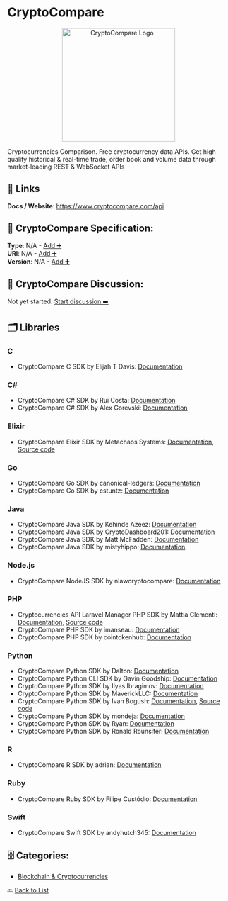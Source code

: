 # CryptoCompare
<p align="center">
    <img width="256" src="https://raw.githubusercontent.com/apis-list/apis-list/main/apis/cryptocompare/logo_256x256.png" alt="CryptoCompare Logo"/>
</p>
Cryptocurrencies Comparison. Free cryptocurrency data APIs. Get high-quality historical & real-time trade, order book and volume data through market-leading REST & WebSocket APIs

##  🔗 Links
**Docs / Website**: https://www.cryptocompare.com/api

## 🧬 CryptoCompare Specification:
**Type**: N/A - [Add ➕](https://github.com/apis-list/apis-list/edit/main/apis.yaml#4283)  
**URI**: N/A - [Add ➕](https://github.com/apis-list/apis-list/edit/main/apis.yaml#4283)  
**Version**: N/A - [Add ➕](https://github.com/apis-list/apis-list/edit/main/apis.yaml#4283)

## 💬 CryptoCompare Discussion:
Not yet started. [Start discussion ➡️](https://github.com/apis-list/apis-list/discussions/new)

## 🗂️ Libraries
### C
- CryptoCompare C SDK by Elijah T Davis: [Documentation](https://github.com/Eliiijaaaaah/CryptoArbitrage)
### C#
- CryptoCompare C# SDK by Rui Costa: [Documentation](https://github.com/ruidacosta/CryptoDataMarket)
- CryptoCompare C# SDK by Alex Gorevski: [Documentation](https://github.com/agorevski/CryptoPrices)
### Elixir
- CryptoCompare Elixir SDK by Metachaos Systems: [Documentation](https://github.com/metachaos-systems/cryptocomparex), [Source code](https://hexdocs.pm/cryptocomparex/api-reference.html)
### Go
- CryptoCompare Go SDK by canonical-ledgers: [Documentation](https://github.com/canonical-ledgers/cryptoprice)
- CryptoCompare Go SDK by cstuntz: [Documentation](https://github.com/cstuntz/cryptocompare-scrape)
### Java
- CryptoCompare Java SDK by Kehinde Azeez: [Documentation](https://github.com/africaken/Crypto-Currency-Project)
- CryptoCompare Java SDK by CryptoDashboard201: [Documentation](https://github.com/CryptoDashboard201/DataFromAPI)
- CryptoCompare Java SDK by Matt McFadden: [Documentation](https://github.com/mcfadd/Cryptos4J)
- CryptoCompare Java SDK by mistyhippo: [Documentation](https://github.com/mistyhippo/cryptocompare_api)
### Node.js
- CryptoCompare NodeJS SDK by nlawcryptocompare: [Documentation](https://github.com/nlawcryptocompare/ccc-write-trades)
### PHP
- Cryptocurrencies API Laravel Manager PHP SDK by Mattia Clementi: [Documentation](https://github.com/ilCleme/cryptocurrencies-laravel), [Source code](https://packagist.org/packages/ilcleme/cryptocurrencies-laravel)
- CryptoCompare PHP SDK by imanseau: [Documentation](https://github.com/imanseau/CryptoCompare-PHP)
- CryptoCompare PHP SDK by cointokenhub: [Documentation](https://github.com/cointokenhub/cryptocompare-php-api)
### Python
- CryptoCompare Python SDK by Dalton: [Documentation](https://github.com/daltonherriman76/Current-Crypto-Pricing)
- CryptoCompare Python CLI SDK by Gavin Goodship: [Documentation](https://github.com/goodship1/CoinCommand)
- CryptoCompare Python SDK by Ilyas Ibragimov: [Documentation](https://github.com/IlyasI/CryptoDataToCSV)
- CryptoCompare Python SDK by MaverickLLC: [Documentation](https://github.com/MaverickLLC/cryptocompareapi_python_MavericLLC)
- CryptoCompare Python SDK by Ivan Bogush: [Documentation](https://github.com/OkThought/cryptocmp), [Source code](https://pypi.org/project/cryptocmp/)
- CryptoCompare Python SDK by mondeja: [Documentation](https://github.com/mondeja/pycryptocompare)
- CryptoCompare Python SDK by Ryan: [Documentation](https://github.com/Ryan3435/CryptoCompare-Python)
- CryptoCompare Python SDK by Ronald Rounsifer: [Documentation](https://github.com/iJEEBUS/CryptoComparePython)
### R
- CryptoCompare R SDK by adrian: [Documentation](https://github.com/ilyein/crypto-prices-api)
### Ruby
- CryptoCompare Ruby SDK by Filipe Custódio: [Documentation](https://github.com/fcustodio90/crypto_compare_api)
### Swift
- CryptoCompare Swift SDK by andyhutch345: [Documentation](https://github.com/andyhutch345/coinDataRetrieval)


## 🗄️ Categories:
- [Blockchain & Cryptocurrencies](https://github.com/apis-list/apis-list#blockchain--cryptocurrencies-)

🔙  [Back to List](https://github.com/apis-list/apis-list)

